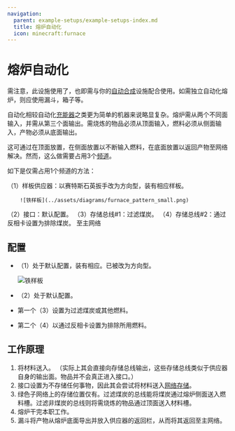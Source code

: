 ```yaml
---
navigation:
  parent: example-setups/example-setups-index.md
  title: 熔炉自动化
  icon: minecraft:furnace
---
```


# 熔炉自动化

需注意，此设施使用了<ItemLink id="pattern_provider" />，也即需与你的[自动合成](../ae2-mechanics/autocrafting.md)设施配合使用。如需独立自动化熔炉，则应使用漏斗，箱子等。

自动化<ItemLink id="minecraft:furnace" />相较自动化[充能器](../example-setups/charger-automation.md)之类更为简单的机器来说略显复杂。熔炉需从两个不同面输入，并需从第三个面输出。需烧炼的物品必须从顶面输入，燃料必须从侧面输入，产物必须从底面输出。

这可通过在顶面放置<ItemLink id="pattern_provider" />，在侧面放置<ItemLink id="export_bus" />以不断输入燃料，在底面放置<ItemLink id="import_bus" />以返回产物至网络解决。然而，这么做需要占用3个[频道](../ae2-mechanics/channels.md)。

如下是仅需占用1个频道的方法：

<GameScene zoom="6" interactive={true}>
  <ImportStructure src="../assets/assemblies/furnace_automation.snbt" />

<BoxAnnotation color="#dddddd" min="1 0 0" max="2 1 1">
        （1）样板供应器：以赛特斯石英扳手改为方向型，装有相应样板。

        ![铁样板](../assets/diagrams/furnace_pattern_small.png)
  </BoxAnnotation>

<BoxAnnotation color="#dddddd" min="1 1 0" max="2 1.3 1">
        （2）接口：默认配置。
  </BoxAnnotation>

<BoxAnnotation color="#dddddd" min="1 1 0" max="1.3 2 1">
        （3）存储总线#1：过滤煤炭。
        <ItemImage id="minecraft:coal" scale="2" />
  </BoxAnnotation>

<BoxAnnotation color="#dddddd" min="0 2 0" max="1 2.3 1">
        （4）存储总线#2：通过反相卡设置为排除煤炭。
        <Row><ItemImage id="minecraft:coal" scale="2" /><ItemImage id="inverter_card" scale="2" /></Row>
  </BoxAnnotation>

<DiamondAnnotation pos="4 0.5 0.5" color="#00ff00">
        至主网络
    </DiamondAnnotation>

  <IsometricCamera yaw="195" pitch="30" />
</GameScene>

## 配置

* <ItemLink id="pattern_provider" />（1）处于默认配置，装有相应<ItemLink id="processing_pattern" />。已被<ItemLink id="certus_quartz_wrench" />改为方向型。

  ![铁样板](../assets/diagrams/furnace_pattern.png)

* <ItemLink id="interface" />（2）处于默认配置。
* 第一个<ItemLink id="storage_bus" />（3）设置为过滤煤炭或其他燃料。
* 第二个<ItemLink id="storage_bus" />（4）以<ItemLink id="inverter_card" />通过反相卡设置为排除所用燃料。

## 工作原理

1. <ItemLink id="pattern_provider" />将材料送入<ItemLink id="interface" />。
   （实际上其会直接向存储总线输出，这些存储总线类似于供应器自身的输出面。物品并不会真正进入接口。）
2. 接口设置为不存储任何事物，因此其会尝试将材料送入[网络存储](../ae2-mechanics/import-export-storage.md)。
3. 绿色子网络上的存储位置仅有<ItemLink id="storage_bus" />。过滤煤炭的总线能将煤炭通过熔炉侧面送入燃料槽。过滤非煤炭的总线则将需烧炼的物品通过顶面送入材料槽。
4. 熔炉干完本职工作。
5. 漏斗将产物从熔炉底面导出并放入供应器的返回栏，从而将其返回至主网络。
